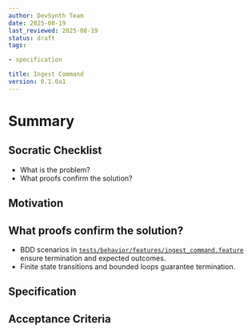 ```yaml
---
author: DevSynth Team
date: 2025-08-19
last_reviewed: 2025-08-19
status: draft
tags:

- specification

title: Ingest Command
version: 0.1.0a1
---
```


<!--
Required metadata fields:
- author: document author
- date: creation date
- last_reviewed: last review date
- status: draft | review | published
- tags: search keywords
- title: short descriptive name
- version: specification version
-->

# Summary

## Socratic Checklist
- What is the problem?
- What proofs confirm the solution?

## Motivation

## What proofs confirm the solution?
- BDD scenarios in [`tests/behavior/features/ingest_command.feature`](../../tests/behavior/features/ingest_command.feature) ensure termination and expected outcomes.
- Finite state transitions and bounded loops guarantee termination.


## Specification

## Acceptance Criteria
